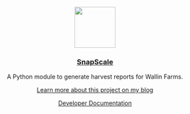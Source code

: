 <p align="center">
  <a href="https://wallinfarms.us">
    <img src="https://wallinfarms.us/amoled/ss-icon.svg" height="96">
    <h3 align="center">SnapScale</h3>
  </a>
</p>

<p align="center">A Python module to generate harvest reports for Wallin Farms.</p>
<a href="https://blog.kalenwallin.com/wallin-farms"><p align="center">Learn more about this project on my blog</p></a>
<a href="https://kalenwallin.notion.site/Documentation-a610193d7d30497dba835680f917830e?pvs=4"><p align="center">Developer Documentation</p></a>

